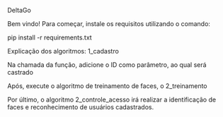 DeltaGo

Bem vindo! Para começar, instale os requisitos utilizando o comando: 

pip install -r requirements.txt


Explicação dos algoritmos:
1_cadastro

Na chamada da função, adicione o ID como parâmetro, ao qual será castrado

Após, execute o algoritmo de treinamento de faces, o 2_treinamento

Por último, o algoritmo 2_controle_acesso irá realizar a identificação de faces e reconhecimento de usuários cadastrados.
